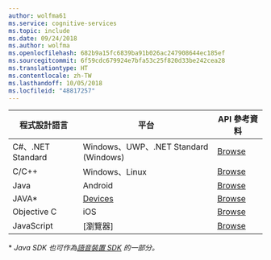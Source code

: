 ```yaml
---
author: wolfma61
ms.service: cognitive-services
ms.topic: include
ms.date: 09/24/2018
ms.author: wolfma
ms.openlocfilehash: 682b9a15fc6839ba91b026ac247908644ec185ef
ms.sourcegitcommit: 6f59cdc679924e7bfa53c25f820d33be242cea28
ms.translationtype: HT
ms.contentlocale: zh-TW
ms.lasthandoff: 10/05/2018
ms.locfileid: "48817257"
---
```

| 程式設計語言 | 平台                                                                      | API 參考資料
| -                    | -                                                                             | -
| C#、.NET Standard    | Windows、UWP、.NET Standard (Windows)                                         | [Browse](https://aka.ms/csspeech/csharpref)
| C/C++                | Windows、Linux                                                                | [Browse](https://aka.ms/csspeech/cppref)
| Java                 | Android                                                                       | [Browse](https://aka.ms/csspeech/javaref)
| JAVA\*               | [Devices](~/articles/cognitive-services/speech-service/speech-devices-sdk.md) | [Browse](https://aka.ms/csspeech/javaref)
| Objective C          | iOS                                                                           | [Browse](https://aka.ms/csspeech/objectivecref)
| JavaScript           | [瀏覽器]                                                                       | [Browse](https://aka.ms/csspeech/javascriptref)

\* *Java SDK 也可作為[語音裝置 SDK](~/articles/cognitive-services/speech-service/speech-devices-sdk.md) 的一部分。*

